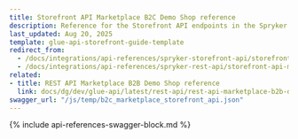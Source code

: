 ```yaml
---
title: Storefront API Marketplace B2C Demo Shop reference
description: Reference for the Storefront API endpoints in the Spryker B2C Demo Shop Marketplace.
last_updated: Aug 20, 2025
template: glue-api-storefront-guide-template
redirect_from:
  - /docs/integrations/api-references/spryker-storefront-api/storefront-api-marketplace-b2c-demo-shop-reference.html
  - /docs/integrations/api-references/spryker-rest-api/storefront-api-marketplace-b2c-demo-shop-reference.html
related:
- title: REST API Marketplace B2B Demo Shop reference
  link: docs/dg/dev/glue-api/latest/rest-api/rest-api-marketplace-b2b-demo-shop-reference.html
swagger_url: "/js/temp/b2c_marketplace_storefront_api.json"
---
```


{% include api-references-swagger-block.md %}
